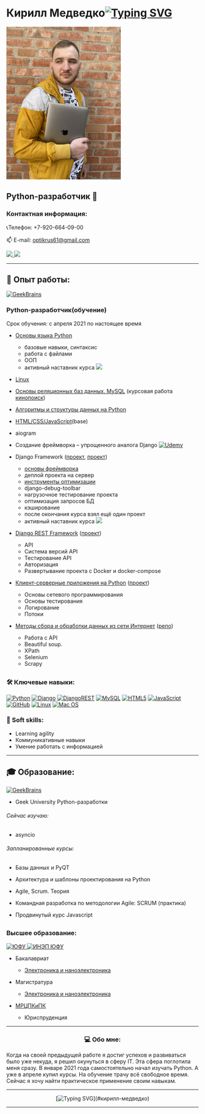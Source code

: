 # Кирилл Медведко[![Typing SVG](https://readme-typing-svg.herokuapp.com?color=%2336BCF7&size=30&duration=2500&lines=%F0%9F%91%8B;+)](#кирилл-медведко)
<img height=400 src="IMG_1280.jpeg"/>

## Python-разработчик 🐍
### Контактная информация:
📞Телефон: +7-920-664-09-00
<p align='left'>
   📫 E-mail: <a href='mailto:optikrus61@gmail.com'>optikrus61@gmail.com</a>
</p>
<a href="https://t.me/OptikRUS" target="_blank">
	<img src="https://img.shields.io/badge/Telegram-2CA5E0?style=for-the-badge&logo=telegram&logoColor=white"/>
</a>
<a href="https://www.linkedin.com/in/optikrus" target="_blank">
	<img src="https://img.shields.io/badge/linkedin-%230077B5.svg?&style=for-the-badge&logo=linkedin&logoColor=white"/>
</a>

***

## 💼 Опыт работы:

<p>
<a href="https://gb.ru/users/5496910" target="_blank">
<img height="30" src="https://frontend-scripts.hb.bizmrg.com/unique-hf/svg/logo.svg" alt="GeekBrains">
</a>
</p>

### Python-разработчик(обучение)

Срок обучения: с апреля 2021 по настоящее время

* <a href="https://gb.ru/certificates/1308874" target="_blank">Основы языка Python</a>
  * базовые навыки, синтаксис
  * работа с файлами
  * ООП
  * активный наставник курса [<img height=40 src="https://gbcdn.mrgcdn.ru/uploads/assets/education/mentor@2x-34db5a263e75ef61683bbec8980f0bd44a353b9233b3a271b68b94de21e2cf7b.png"/>](https://gb.ru/users/5496910)

* <a href="https://gb.ru/certificates/1355282" target="_blank">Linux</a>
* <a href="https://gb.ru/certificates/1380474" target="_blank">Основы реляционных баз данных. MySQL</a> (курсовая работа <a href="https://github.com/OptikRUS/MySQL/blob/main/kinopoisk.sql">кинопоиск<a/>)
* <a href="https://gb.ru/certificates/1427214" target="_blank">Алгоритмы и структуры данных на Python</a>
* <a href="https://gb.ru/certificates/1507425" target="_blank">HTML/CSS/</a><a href="https://gb.ru/certificates/1501074">JavaScript</a>(base)
* aiogram
* Создание фреймворка – упрощенного аналога Django [![Udemy](https://img.shields.io/badge/Udemy-A435F0?style=for-the-badge&logo=Udemy&logoColor=white)](https://www.udemy.com/certificate/UC-91505bf0-8885-4d58-8412-8db1f717a60f/)
* Django Framework (<a href="https://github.com/OptikRUS/geekshop-server" target="_blank">проект</a>, <a href="https://github.com/OptikRUS/django_shop">проект</a>)
  * <a href="https://gb.ru/certificates/1625816" target="_blank">основы фреймворка</a>
  * деплой проекта на сервер
  * <a href="https://gb.ru/certificates/1675967" target="_blank">инструменты оптимизации</a>
  * django-debug-toolbar
  * нагрузочное тестирование проекта
  * оптимизация запросов БД
  * кэширование
  * после окончания курса взял ещё один проект
  * активный наставник курса [<img height=40 src="https://gbcdn.mrgcdn.ru/uploads/assets/education/mentor@2x-34db5a263e75ef61683bbec8980f0bd44a353b9233b3a271b68b94de21e2cf7b.png"/>](https://gb.ru/users/5496910)
* <a href="https://gb.ru/certificates/1756600">Django REST Framework</a> (<a href="https://github.com/OptikRUS/service" target="_blank">проект</a>)
  * API
  * Система версий API
  * Тестирование API
  * Авторизация
  * Развертывание проекта с Docker и docker-compose
* <a href="https://gb.ru/certificates/1823511">Клиент-серверные приложения на Python</a> (<a href="https://github.com/OptikRUS/client-server" target="_blank">проект</a>)
  * Основы сетевого программирования
  * Основы тестирования
  * Логирование
  * Потоки
* <a href="https://gb.ru/certificates/1837254">Методы сбора и обработки данных из сети Интернет</a> (<a href="https://github.com/OptikRUS/web-scraping" target="_blank">репо</a>)
  * Работа с API
  * Beautiful soup.
  * XPath
  * Selenium
  * Scrapy
##

[//]: # (### Военнослужащий по контракту)

[//]: # (<p>)

[//]: # (<a href="http://www.fsb.ru/" target="_blank">)

[//]: # (<img height="100" src="https://upload.wikimedia.org/wikipedia/commons/thumb/7/77/Emblem_of_Federal_security_service.svg/200px-Emblem_of_Federal_security_service.svg.png" alt="ФСБ">)

[//]: # (</a>)

[//]: # (<a href="http://ps.fsb.ru/" target="_blank">)

[//]: # (<img height="100" src="https://upload.wikimedia.org/wikipedia/commons/thumb/b/b8/Russian_Federation._Emblem_of_the_Border_Guard_Service_of_the_Federal_Security_Service.svg/400px-Russian_Federation._Emblem_of_the_Border_Guard_Service_of_the_Federal_Security_Service.svg.png" alt="ПС ФСБ">)

[//]: # (</a>)

[//]: # (</p>)

[//]: # ()
[//]: # (#### Начальник кинологической группы 🐾  )

[//]: # (Октябрь 2017 - Апрель 2022)

[//]: # (* быстрый карьерный рост)

[//]: # (* успешно обучал сотрудников)

[//]: # (***)


### 🛠 Ключевые навыки:
[![Python](https://img.shields.io/badge/python-3670A0?style=for-the-badge&logo=python&logoColor=ffdd54)](https://github.com/OptikRUS/basic_py)
[![Django](https://img.shields.io/badge/django-%23092E20.svg?style=for-the-badge&logo=django&logoColor=white)](https://github.com/OptikRUS/geekshop-server)
[![DjangoREST](https://img.shields.io/badge/DJANGO-REST-ff1709?style=for-the-badge&logo=django&logoColor=white&color=ff1709&labelColor=gray)](https://github.com/OptikRUS/service)
[![MySQL](https://img.shields.io/badge/mysql-%2300f.svg?style=for-the-badge&logo=mysql&logoColor=white)](https://github.com/OptikRUS/MySQL)
[![HTML5](https://img.shields.io/badge/html5-%23E34F26.svg?style=for-the-badge&logo=html5&logoColor=white)](https://gb.ru/certificates/1507425)
[![JavaScript](https://img.shields.io/badge/javascript-%23323330.svg?style=for-the-badge&logo=javascript&logoColor=%23F7DF1E)](https://github.com/OptikRUS/basic_JS)
[![GitHub](https://img.shields.io/badge/github-%23121011.svg?style=for-the-badge&logo=github&logoColor=white)](https://github.com/OptikRUS)
[![Linux](https://img.shields.io/badge/Linux-FCC624?style=for-the-badge&logo=linux&logoColor=black)](https://gb.ru/certificates/1355282)
[![Mac OS](https://img.shields.io/badge/mac%20os-000000?style=for-the-badge&logo=macos&logoColor=F0F0F0)](#-ключевые-навыки)

### 🤝 Soft skills:
* Learning agility
* Коммуникативные навыки
* Умение работать с информацией
***
## 🎓 Образование:
<p>
<a href="https://gb.ru/users/5496910" target="_blank">
<img height="30" src="https://frontend-scripts.hb.bizmrg.com/unique-hf/svg/logo.svg" alt="GeekBrains">
</a>
</p>

* Geek University Python-разработки

###### Сейчас изучаю:
* asyncio

###### Запланированные курсы:
* Базы данных и PyQT
* Архитектура и шаблоны проектирования на Python
* Agile, Scrum. Теория
* Командная разработка по методологии Agile: SCRUM (практика)

* Продвинутый курс Javascript
##
### Высшее образование:
<p>
<a href="https://sfedu.ru/" target="_blank">
<img height="100" src="http://inep.sfedu.ru/wp-content/uploads/2015/03/logo_sfedu_round.png" alt="ЮФУ">
</a>
<a href="https://inep.sfedu.ru/" target="_blank">
<img height="100" src="http://inep.sfedu.ru/wp-content/uploads/2015/03/logo_inep_round1.png" alt="ИНЭП ЮФУ">
</a>
</p>

* Бакалавриат
  * <a href="https://inep.sfedu.ru/chairs/rte/" target="_blank">Электроника и наноэлектроника</a>

* Магистратура
  * <a href="https://inep.sfedu.ru/chairs/rte/" target="_blank">Электроника и наноэлектроника</a>

* <a href="http://mrcpk.tgn.sfedu.ru/" target="_blank">МРЦПКиПК</a>
  * Юриспруденция
***
### <p align="center">💻 Обо мне:</p>
<p>
Когда на своей предыдущей работе я достиг успехов и развиваться было уже некуда, я решил окунуться в сферу IT.
Эта сфера поглотила меня сразу. В январе 2021 года самостоятельно начал изучать Python. А уже в апреле купил курсы.
На обучение трачу всё свободное время. Сейчас я хочу найти практическое применение своим навыкам.
</p>

***
<div align="center">

[![Typing SVG](https://readme-typing-svg.herokuapp.com?color=%23000202&size=25&multiline=true&width=600&lines=%D0%98%D0%BD%D1%84%D0%BE%D1%80%D0%BC%D0%B0%D1%86%D0%B8%D1%8F+%D0%BE%D0%B1%D0%BD%D0%BE%D0%B2%D0%BB%D1%8F%D0%BB%D0%B0%D1%81%D1%8C+10+%D0%B8%D1%8E%D0%BD%D1%8F+2022+%D0%B3%D0%BE%D0%B4%D0%B0;.+.+.)](#кирилл-медведко)

</div>

***
